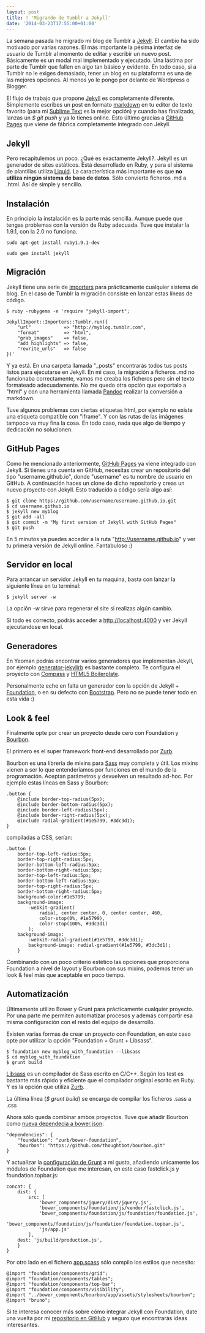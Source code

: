 ```yaml
--- 
layout: post 
title: ! 'Migrando de Tumblr a Jekyll'
date: '2014-03-23T17:55:00+01:00' 
---
```


La semana pasada he migrado mi blog de Tumblr a [Jekyll](http://jekyllrb.com/). 
El cambio ha sido motivado por varias razones. El más importante la pésima interfaz de usuario de Tumblr al momento de editar y escribir un nuevo post. Básicamente es un modal mal implementado y ejecutado. Una lástima por parte de Tumblr que fallen en algo tan básico y evidente.
En todo caso, si a Tumblr no le exiges demasiado, tener un blog en su plataforma es una de las mejores opciones. Al menos yo le pongo por delante de Wordpress o Blogger.

El flujo de trabajo que propone [Jekyll](http://jekyllrb.com/) es completamente diferente. Simplemente escribes un post en formato [markdown](http://daringfireball.net/projects/markdown/) en tu editor de texto favorito (para mi [Sublime Text](http://www.sublimetext.com/) es la mejor opción) y cuando has finalizado, lanzas un *$ git push* y ya lo tienes online. Esto último gracias a [GitHub Pages](http://pages.github.com/) que viene de fábrica completamente integrado con Jekyll.

## Jekyll

Pero recapitulemos un poco. ¿Qué es exactamente Jekyll?. 
Jekyll es un generador de sites estáticos. Está desarrollado en Ruby, y para el sistema de plantillas utiliza [Liquid](http://docs.shopify.com/themes/liquid-basics). La característica más importante es que **no utiliza ningún sistema de base de datos**. Sólo convierte ficheros .md a .html. Así de simple y sencillo. 


## Instalación

En principio la instalación es la parte más sencilla. Aunque puede que tengas problemas con la versión de Ruby adecuada. Tuve que instalar la 1.9.1, con la 2.0 no funciona.

	sudo apt-get install ruby1.9.1-dev 

	sudo gem install jekyll


## Migración

Jekyll tiene una serie de [importers](http://import.jekyllrb.com/docs/home/) para prácticamente cualquier sistema de blog. En el caso de Tumblr la migración consiste en lanzar estas líneas de código. 

	$ ruby -rubygems -e 'require "jekyll-import";

	JekyllImport::Importers::Tumblr.run({
		"url"            => "http://myblog.tumblr.com",
		"format"         => "html",
		"grab_images"    => false, 
		"add_highlights" => false, 
		"rewrite_urls"   => false 
	})'

Y ya está. En una carpeta llamada "_posts" encontrarás todos tus posts listos para ejecutarse en Jekyll. En mi caso, la migración a ficheros .md no funcionaba correctamente, vamos me creaba los ficheros pero sin el texto formateado adecuadamente. No me quedo otra opción que exportalo a  "html" y con una herramienta llamada [Pandoc](http://johnmacfarlane.net/pandoc/) realizar la conversión a markdown.

Tuve algunos problemas con ciertas etiquetas html, por ejemplo no existe una etiqueta compatible con "iframe". Y con las rutas de las imágenes tampoco va muy fina la cosa. En todo caso, nada que algo de tiempo y dedicación no solucionen.

## GitHub Pages

Como he mencionado anteriormente, [GitHub Pages](http://pages.github.com/) ya viene integrado con Jekyll. Si tienes una cuenta en GitHub, necesitas crear un repositorio del tipo "username.github.io", donde "username" es tu nombre de usuario en GitHub. A continuación haces un clone de dicho repositorio y creas un nuevo proyecto con Jekyll. Esto traducido a código sería algo así:

	$ git clone https://github.com/username/username.github.io.git
	$ cd username.github.io
	$ jekyll new myblog
	$ git add -all
	$ git commit -m "My first version of Jekyll with GitHub Pages"
	$ git push

En 5 minutos ya puedes acceder a la ruta "http://username.github.io" y ver tu primera versión de Jekyll online. Fantabuloso :)

## Servidor en local

Para arrancar un servidor Jekyll en tu maquina, basta con lanzar la siguiente línea en tu terminal:

	$ jekyll server -w

La opción *-w* sirve para regenerar el site si realizas algún cambio.

Si todo es correcto, podrás acceder a [http://localhost:4000](http://localhost:4000) y ver Jekyll ejecutandose en local.

## Generadores

En Yeoman podrás encontrar varios generadores que implementan Jekyll, por ejemplo [generator-jekyllrb](https://github.com/robwierzbowski/generator-jekyllrb) es bastante completo. Te configura el proyecto con [Compass](http://compass-style.org/) y [HTML5 Boilerplate](http://html5boilerplate.com/).

Personalmente eche en falta un generador con la opción de Jekyll + [Foundation](http://foundation.zurb.com/), o en su defecto con [Bootstrap](http://getbootstrap.com). Pero no se puede tener todo en esta vida :)

## Look & feel

Finalmente opte por crear un proyecto desde cero con Foundation y [Bourbon](bourbon.io). 

El primero es el super framework front-end desarrollado por [Zurb](http://zurb.com/). 

Bourbon es una librería de mixins para [Sass](http://sass-lang.com/) muy completa y útil. Los mixins vienen a ser lo que entenderíamos por funciones en el mundo de la programación. Aceptan parámetros y devuelven un resultado ad-hoc. Por ejemplo estas líneas en Sass y Bourbon:

	.button {
		@include border-top-radius(5px);
		@include border-bottom-radius(5px);
		@include border-left-radius(5px);
		@include border-right-radius(5px);
		@include radial-gradient(#1e5799, #3dc3d1);
	}	

compiladas a CSS, serían:

	.button {
		border-top-left-radius:5px;
		border-top-right-radius:5px;
		border-bottom-left-radius:5px;
		border-bottom-right-radius:5px;
		border-top-left-radius:5px;
		border-bottom-left-radius:5px;
		border-top-right-radius:5px;
		border-bottom-right-radius:5px;
		background-color:#1e5799;
		background-image:
			-webkit-gradient(
				radial, center center, 0, center center, 460, 
				color-stop(0%, #1e5799), 
				color-stop(100%, #3dc3d1)
			);
		background-image:
			-webkit-radial-gradient(#1e5799, #3dc3d1);
			background-image: radial-gradient(#1e5799, #3dc3d1);
		}

Combinando con un poco criterio estético las opciones que proporciona Foundation a nivel de layout y Bourbon con sus mixins, podemos tener un look & feel más que aceptable en poco tiempo.

## Automatización

Últimamente utilizo Bower y Grunt para prácticamente cualquier proyecto. Por una parte me permiten automatizar procesos y además compartir esa misma configuración con el resto del equipo de desarrollo.

Existen varias formas de crear un proyecto con Foundation, en este caso opte por utilizar la opción "Foundation + Grunt + Libsass".

	$ foundation new myblog_with_foundation --libsass
	$ cd myblog_with_foundation
	$ grunt build

[Libsass](http://libsass.org/) es un compilador de Sass escrito en C/C++. Según los test es bastante más rápido y eficiente que el compilador original escrito en Ruby. Y es la opción
que utiliza [Zurb](http://zurb.com/).

La última línea (*$ grunt build*) se encarga de compilar los ficheros .sass a .css

Ahora sólo queda combinar ambos proyectos. Tuve que añadir Bourbon como [nueva dependecia a bower.json](https://github.com/brunogarcia/brunogarcia.github.io/blob/master/bower.json):

	"dependencies": {
		"foundation": "zurb/bower-foundation",
		"bourbon": "https://github.com/thoughtbot/bourbon.git"
	}

Y actualizar la [configuración de Grunt](https://github.com/brunogarcia/brunogarcia.github.io/blob/master/Gruntfile.js) a mi gusto, añadiendo unicamente los módulos de Foundation que me interesan, en este caso fastclick.js y foundation.topbar.js:

	concat: {   
		dist: {
			src: [
				'bower_components/jquery/dist/jquery.js',
				'bower_components/foundation/js/vendor/fastclick.js',
				'bower_components/foundation/js/foundation/foundation.js',
				'bower_components/foundation/js/foundation/foundation.topbar.js',
				'js/app.js'
			],
		dest: 'js/build/production.js',
		}
	}

Por otro lado en el fichero [app.scass](https://github.com/brunogarcia/brunogarcia.github.io/blob/master/scss/app.scss) sólo compilo los estilos que necesito:

	@import "foundation/components/grid";
	@import "foundation/components/tables";
	@import "foundation/components/top-bar";
	@import "foundation/components/visibility"; 
	@import "../bower_components/bourbon/app/assets/stylesheets/bourbon";
	@import "bruno"; 

Si te interesa conocer más sobre cómo integrar Jekyll con Foundation, date una vuelta por mi [repositorio en GitHub](https://github.com/brunogarcia/brunogarcia.github.io) y seguro que encontrarás ideas interesantes.